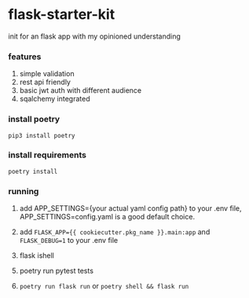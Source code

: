 # flask-starter-kit

init for an flask app with my opinioned understanding

### features

1. simple validation
2. rest api friendly
3. basic jwt auth with different audience
4. sqalchemy integrated

### install poetry

    pip3 install poetry

### install requirements

    poetry install

### running

1. add APP_SETTINGS={your actual yaml config path} to your .env file, APP_SETTINGS=config.yaml is a good default choice.

2. add `FLASK_APP={{ cookiecutter.pkg_name }}.main:app` and `FLASK_DEBUG=1` to your .env file

3. flask ishell

5) poetry run pytest tests

6) `poetry run flask run` or `poetry shell && flask run`
